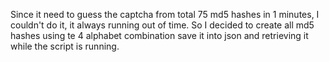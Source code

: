 Since it need to guess the captcha from total 75 md5 hashes in 1 minutes, I couldn't do it, it always running out of time. So I decided to create all md5 hashes using te 4 alphabet combination save it into json and retrieving it while the script is running.